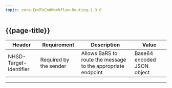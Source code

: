 ```yaml
---
topic: core-EndToEndWorkflow-Routing-1.3.0
---
```



## {{page-title}}

| Header                 | Requirement            | Description                                                  | Value                      |
|------------------------|------------------------|--------------------------------------------------------------|----------------------------|
| NHSD-Target-Identifier | Required by the sender | Allows BaRS to route the message to the appropriate endpoint | Base64 encoded JSON object |

<hr>
<br>